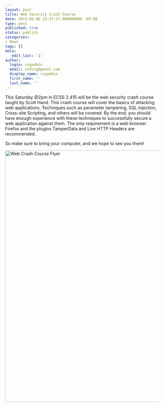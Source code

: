 ```yaml
---
layout: post
title: Web Security Crash Course
date: 2013-02-06 23:37:17.000000000 -05:00
type: post
published: true
status: publish
categories:
- News
tags: []
meta:
  _edit_last: '1'
author:
  login: csgadmin
  email: utdcsg@gmail.com
  display_name: csgadmin
  first_name: ''
  last_name: ''
---
```


This Saturday @2pm in ECSS 2.415 will be the web security crash course taught by Scott Hand. This crash course will cover the basics of attacking web applications. Techniques such as parameter tampering, SQL injection, Cross-site Scripting, and others will be covered. By the end, you should have enough experience with these techniques to successfully secure a web application against them. The only requirement is a web browser. Firefox and the plugins TamperData and Live HTTP Headers are recommended.

So make sure to bring your computer, and we hope to see you there!

[<img src="%7B%7B%20site.baseurl%20%7D%7D/assets/WebCrashCourseFlyer.jpg" alt="Web Crash Course Flyer" class="aligncenter size-full wp-image-261" width="1056" height="816" />](http://csg.utdallas.edu/?attachment_id=261)
